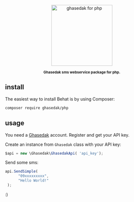 <p align="center">
    <img src="media/g4n.png"
         height="200" alt="ghasedak for php">
</p>

 
<p align="center"><sup><strong> Ghasedak sms webservice package for php. </strong></sup></p>

## install

The easiest way to install Behat is by using Composer:

```sh
composer require ghasedak/php
```
 

## usage
 

You need a [Ghasedak](https://ghasedakapi.com) account. Register and get your API key.


Create an instance from `Ghasedak` class with your API key:

```javascript
$api = new \Ghasedak\GhasedakApi( 'api_key');
```

Send some sms:

```javascript
api.SendSimple( 
	  "09xxxxxxxxx",
      "Hello World!"
 );
```

:)

##
 
